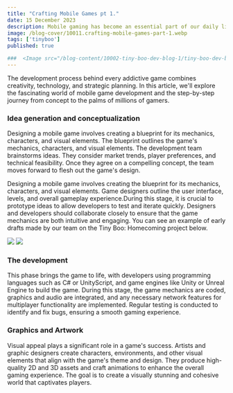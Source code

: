 ```yaml
---
title: "Crafting Mobile Games pt 1."
date: 15 December 2023
description: Mobile gaming has become an essential part of our daily lives, providing entertainment and immersive experiences at our fingertips.
image: /blog-cover/10011.crafting-mobile-games-part-1.webp
tags: ['tinyboo']
published: true

###  <Image src="/blog-content/10002-tiny-boo-dev-blog-1/tiny-boo-dev-blog-1-2.webp" class="mx-auto"></Image>
---
```


The development process behind every addictive game combines creativity, technology, and strategic planning. In this article, we'll explore the fascinating world of mobile game development and the step-by-step journey from concept to the palms of millions of gamers.

### Idea generation and conceptualization

Designing a mobile game involves creating a blueprint for its mechanics, characters, and visual elements. The blueprint outlines the game's mechanics, characters, and visual elements. The development team brainstorms ideas. They consider market trends, player preferences, and technical feasibility. Once they agree on a compelling concept, the team moves forward to flesh out the game's design.

Designing a mobile game involves creating the blueprint for its mechanics, characters, and visual elements. Game designers outline the user interface, levels, and overall gameplay experience.During this stage, it is crucial to prototype ideas to allow developers to test and iterate quickly. Designers and developers should collaborate closely to ensure that the game mechanics are both intuitive and engaging. You can see an example of early drafts made by our team on the Tiny Boo: Homecoming project below.

<Image src="/blog-content/10011-crafting-mobile-games-part-1/crafting-mobile-games-part-1-1.webp" class="mx-auto"></Image>
<Image src="/blog-content/10011-crafting-mobile-games-part-1/crafting-mobile-games-part-1-2.webp" class="mx-auto"></Image>

### The development

This phase brings the game to life, with developers using programming languages such as C# or UnityScript, and game engines like Unity or Unreal Engine to build the game. During this stage, the game mechanics are coded, graphics and audio are integrated, and any necessary network features for multiplayer functionality are implemented. Regular testing is conducted to identify and fix bugs, ensuring a smooth gaming experience.

### Graphics and Artwork

Visual appeal plays a significant role in a game's success. Artists and graphic designers create characters, environments, and other visual elements that align with the game's theme and design. They produce high-quality 2D and 3D assets and craft animations to enhance the overall gaming experience. The goal is to create a visually stunning and cohesive world that captivates players.
